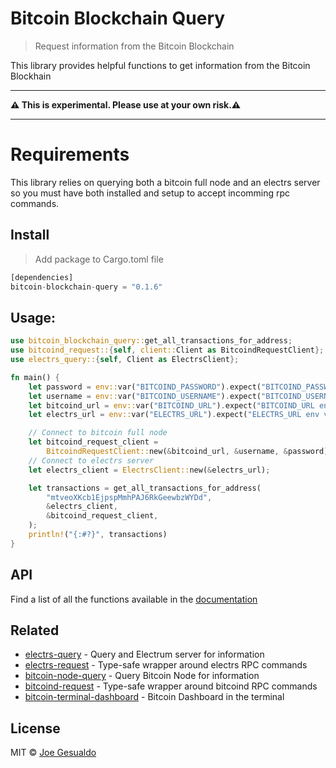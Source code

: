 # Bitcoin Blockchain Query 
> Request information from the Bitcoin Blockchain

This library provides helpful functions to get information from the Bitcoin Blockhain

---

**⚠️ This is experimental. Please use at your own risk.⚠️**

---

# Requirements
This library relies on querying both a bitcoin full node and an electrs server so you must have both installed and setup to accept incomming rpc commands.

## Install
> Add package to Cargo.toml file
```rust
[dependencies]
bitcoin-blockchain-query = "0.1.6"
```

## Usage:
```rust
use bitcoin_blockchain_query::get_all_transactions_for_address;
use bitcoind_request::{self, client::Client as BitcoindRequestClient};
use electrs_query::{self, Client as ElectrsClient};

fn main() {
    let password = env::var("BITCOIND_PASSWORD").expect("BITCOIND_PASSWORD env variable not set");
    let username = env::var("BITCOIND_USERNAME").expect("BITCOIND_USERNAME env variable not set");
    let bitcoind_url = env::var("BITCOIND_URL").expect("BITCOIND_URL env variable not set");
    let electrs_url = env::var("ELECTRS_URL").expect("ELECTRS_URL env variable not set");

    // Connect to bitcoin full node
    let bitcoind_request_client =
        BitcoindRequestClient::new(&bitcoind_url, &username, &password).unwrap();
    // Connect to electrs server
    let electrs_client = ElectrsClient::new(&electrs_url);

    let transactions = get_all_transactions_for_address(
        "mtveoXKcb1EjpspMmhPAJ6RkGeewbzWYDd",
        &electrs_client,
        &bitcoind_request_client,
    );
    println!("{:#?}", transactions)
}
```

## API
Find a list of all the functions available in the [documentation](https://docs.rs/bitcoin-blockchain-query/latest/bitcoin_blockchain_query/)

## Related
- [electrs-query](https://github.com/joegesualdo/electrs-query) - Query and Electrum server for information
- [electrs-request](https://github.com/joegesualdo/electrs-request) - Type-safe wrapper around electrs RPC commands
- [bitcoin-node-query](https://github.com/joegesualdo/bitcoin-node-query) - Query Bitcoin Node for information
- [bitcoind-request](https://github.com/joegesualdo/bitcoind-request) - Type-safe wrapper around bitcoind RPC commands
- [bitcoin-terminal-dashboard](https://github.com/joegesualdo/bitcoin-terminal-dashboard) - Bitcoin Dashboard in the terminal

## License
MIT © [Joe Gesualdo]()
